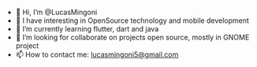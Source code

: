 - 👋 Hi, I’m @LucasMingoni
- 👀 I have interesting in OpenSource technology and mobile development 
- 🌱 I’m currently learning flutter, dart and java
- 💞 I’m looking for collaborate on projects open source, mostly in GNOME project 
- 📫 How to contact me:
lucasmingoni5@gmail.com
<!---
LucasMingoni/LucasMingoni is a ✨ special ✨ repository because its `README.md` (this file) appears on your GitHub profile.
You can click the Preview link to take a look at your changes.
--->
